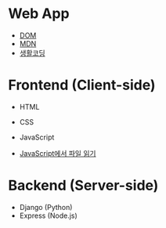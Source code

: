 # Web App
- [DOM](https://upload.wikimedia.org/wikipedia/commons/thumb/5/5a/DOM-model.svg/1920px-DOM-model.svg.png)
- [MDN](https://developer.mozilla.org/en-US/)
- [생활코딩](https://opentutorials.org/course/1)


# Frontend (Client-side)

- HTML 
 


- CSS
 


- JavaScript
 - [JavaScript에서 파일 읽기](https://web.dev/read-files/)
 





# Backend (Server-side)
- Django (Python)
- Express (Node.js)


